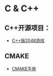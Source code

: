 # C & C++

## C++开源项目：
* [C++版2048游戏](https://github.com/plibither8/2048.cpp)

## CMAKE
* [CMAKE手册](/CCPlus/CMAKEHandbook.md)
